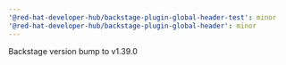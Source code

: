 ```yaml
---
'@red-hat-developer-hub/backstage-plugin-global-header-test': minor
'@red-hat-developer-hub/backstage-plugin-global-header': minor
---
```


Backstage version bump to v1.39.0
